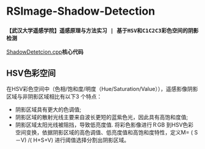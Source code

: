 # RSImage-Shadow-Detection
### `【武汉大学遥感学院】遥感原理与方法实习 | 基于HSV和C1C2C3彩色空间的阴影检测`
[ShadowDetetcion.cpp](./ShadowDetetcion.cpp)**核心代码**

## HSV色彩空间
在HSV彩色空间中（色相/饱和度/明度（Hue/Saturation/Value）），遥感影像阴影区域与非阴影区域相比有以下3 个特点：
- 阴影区域具有更大的色调值;
- 阴影区域的散射光线主要来自波长更短的蓝紫色光，因此具有高饱和度值;
- 阴影区域太阳光线被阻挡，导致低亮度值.
    将彩色影像进行ＲGB 到HSV色彩空间变换，依据阴影区域的高色调值、低亮度值和高饱和度特性，定义M= ( S－V) /( H+S+V) 进行阈值选择分割出阴影区域。
